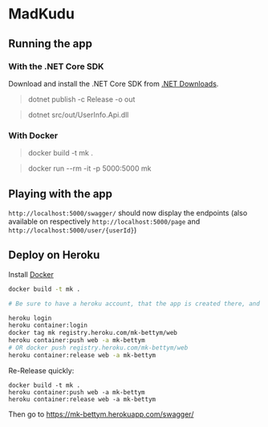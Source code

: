 # MadKudu

## Running the app

### With the .NET Core SDK

Download and install the .NET Core SDK from [.NET Downloads](https://dotnet.microsoft.com/download).

> dotnet publish -c Release -o out

> dotnet src/out/UserInfo.Api.dll

### With Docker

>docker build -t mk .

> docker run --rm -it -p 5000:5000 mk

## Playing with the app

`http://localhost:5000/swagger/` should now display the endpoints (also available on respectively `http://localhost:5000/page` and `http://localhost:5000/user/{userId}`)

## Deploy on Heroku

Install [Docker](https://www.docker.com/get-started)

``` sh
docker build -t mk .

# Be sure to have a heroku account, that the app is created there, and that you have Heroku CLI installed.

heroku login
heroku container:login
docker tag mk registry.heroku.com/mk-bettym/web
heroku container:push web -a mk-bettym
# OR docker push registry.heroku.com/mk-bettym/web
heroku container:release web -a mk-bettym
```


Re-Release quickly:

```
docker build -t mk .
heroku container:push web -a mk-bettym
heroku container:release web -a mk-bettym
```
Then go to https://mk-bettym.herokuapp.com/swagger/